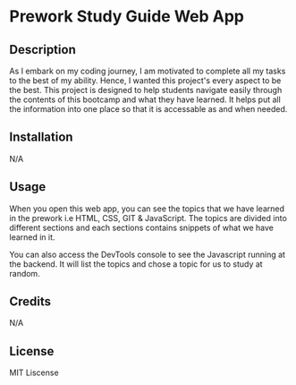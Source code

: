 # Prework Study Guide Web App

## Description

As I embark on my coding journey, I am motivated to complete all my tasks to the best of my ability. Hence, I wanted this project's every aspect to be the best. This project is designed to help students navigate easily through the contents of this bootcamp and what they have learned. It helps put all the information into one place so that it is accessable as and when needed. 

## Installation

N/A

## Usage

When you open this web app, you can see the topics that we have learned in the prework i.e HTML, CSS, GIT & JavaScript. The topics are divided into different sections and each sections contains snippets of what we have learned in it.

You can also access the DevTools console to see the Javascript running at the backend. It will list the topics and chose a topic for us to study at random. 

## Credits 

N/A

## License

MIT Liscense
